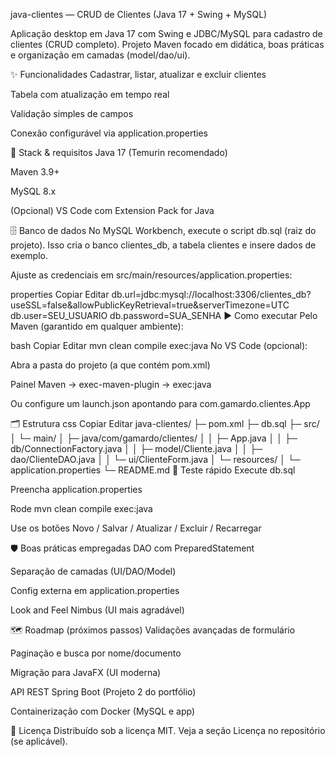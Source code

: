 
java-clientes — CRUD de Clientes (Java 17 + Swing + MySQL)




Aplicação desktop em Java 17 com Swing e JDBC/MySQL para cadastro de clientes (CRUD completo).
Projeto Maven focado em didática, boas práticas e organização em camadas (model/dao/ui).

✨ Funcionalidades
Cadastrar, listar, atualizar e excluir clientes

Tabela com atualização em tempo real

Validação simples de campos

Conexão configurável via application.properties

🧰 Stack & requisitos
Java 17 (Temurin recomendado)

Maven 3.9+

MySQL 8.x

(Opcional) VS Code com Extension Pack for Java

🗄️ Banco de dados
No MySQL Workbench, execute o script db.sql (raiz do projeto).
Isso cria o banco clientes_db, a tabela clientes e insere dados de exemplo.

Ajuste as credenciais em src/main/resources/application.properties:

properties
Copiar
Editar
db.url=jdbc:mysql://localhost:3306/clientes_db?useSSL=false&allowPublicKeyRetrieval=true&serverTimezone=UTC
db.user=SEU_USUARIO
db.password=SUA_SENHA
▶️ Como executar
Pelo Maven (garantido em qualquer ambiente):

bash
Copiar
Editar
mvn clean compile exec:java
No VS Code (opcional):

Abra a pasta do projeto (a que contém pom.xml)

Painel Maven → exec-maven-plugin → exec:java

Ou configure um launch.json apontando para com.gamardo.clientes.App

🗂️ Estrutura
css
Copiar
Editar
java-clientes/
├─ pom.xml
├─ db.sql
├─ src/
│  └─ main/
│     ├─ java/com/gamardo/clientes/
│     │  ├─ App.java
│     │  ├─ db/ConnectionFactory.java
│     │  ├─ model/Cliente.java
│     │  ├─ dao/ClienteDAO.java
│     │  └─ ui/ClienteForm.java
│     └─ resources/
│        └─ application.properties
└─ README.md
🧪 Teste rápido
Execute db.sql

Preencha application.properties

Rode mvn clean compile exec:java

Use os botões Novo / Salvar / Atualizar / Excluir / Recarregar

🛡️ Boas práticas empregadas
DAO com PreparedStatement

Separação de camadas (UI/DAO/Model)

Config externa em application.properties

Look and Feel Nimbus (UI mais agradável)

🗺️ Roadmap (próximos passos)
Validações avançadas de formulário

Paginação e busca por nome/documento

Migração para JavaFX (UI moderna)

API REST Spring Boot (Projeto 2 do portfólio)

Containerização com Docker (MySQL e app)

📜 Licença
Distribuído sob a licença MIT. Veja a seção Licença no repositório (se aplicável).
